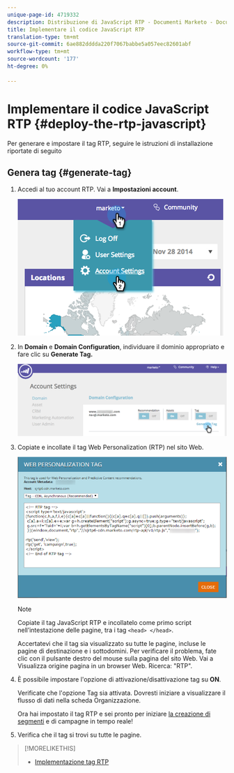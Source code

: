 ```yaml
---
unique-page-id: 4719332
description: Distribuzione di JavaScript RTP - Documenti Marketo - Documentazione prodotto
title: Implementare il codice JavaScript RTP
translation-type: tm+mt
source-git-commit: 6ae882dddda220f7067babbe5a057eec82601abf
workflow-type: tm+mt
source-wordcount: '177'
ht-degree: 0%

---
```



# Implementare il codice JavaScript RTP {#deploy-the-rtp-javascript}

Per generare e impostare il tag RTP, seguire le istruzioni di installazione riportate di seguito

## Genera tag {#generate-tag}

1. Accedi al tuo account RTP. Vai a **Impostazioni account**.

   ![](assets/image2014-12-1-23-3a3-3a12.png)

1. In **Domain** e **Domain Configuration**, individuare il dominio appropriato e fare clic su **Generate Tag.**

   ![](assets/image2014-12-1-23-3a5-3a35.png)

1. Copiate e incollate il tag Web Personalization (RTP) nel sito Web.

   ![](assets/web-personalization-tag.png)

   >[!NOTE]
   >
   >Copiate il tag JavaScript RTP e incollatelo come primo script nell’intestazione delle pagine, tra i tag `<head> </head>`.

   Accertatevi che il tag sia visualizzato su tutte le pagine, incluse le pagine di destinazione e i sottodomini. Per verificare il problema, fate clic con il pulsante destro del mouse sulla pagina del sito Web. Vai a Visualizza origine pagina in un browser Web. Ricerca: &quot;RTP&quot;.

1. È possibile impostare l&#39;opzione di attivazione/disattivazione tag su **ON**.

   Verificate che l&#39;opzione Tag sia attivata. Dovresti iniziare a visualizzare il flusso di dati nella scheda Organizzazione.

   Ora hai impostato il tag RTP e sei pronto per iniziare [la creazione di segmenti](/help/marketo/product-docs/web-personalization/using-web-segments/create-a-basic-web-segment.md) e di campagne in tempo reale!

1. Verifica che il tag si trovi su tutte le pagine.

>[!MORELIKETHIS]
>
>* [Implementazione tag RTP](https://docs.marketo.com/display/docs/rtp+tag+implementation)

